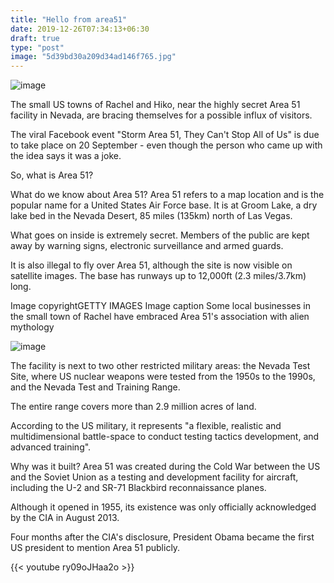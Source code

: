 ```yaml
---
title: "Hello from area51"
date: 2019-12-26T07:34:13+06:30
draft: true
type: "post"
image: "5d39bd30a209d34ad146f765.jpg"
---
```

![image](/_108855094_gettyimages-1163654178.jpg)

The small US towns of Rachel and Hiko, near the highly secret Area 51 facility in Nevada, are bracing themselves for a possible influx of visitors.

The viral Facebook event "Storm Area 51, They Can't Stop All of Us" is due to take place on 20 September - even though the person who came up with the idea says it was a joke.

So, what is Area 51?

What do we know about Area 51?
Area 51 refers to a map location and is the popular name for a United States Air Force base. It is at Groom Lake, a dry lake bed in the Nevada Desert, 85 miles (135km) north of Las Vegas.

What goes on inside is extremely secret. Members of the public are kept away by warning signs, electronic surveillance and armed guards.

It is also illegal to fly over Area 51, although the site is now visible on satellite images. The base has runways up to 12,000ft (2.3 miles/3.7km) long.

Image copyrightGETTY IMAGES
Image caption
Some local businesses in the small town of Rachel have embraced Area 51's association with alien mythology

![image](/_108855092_gettyimages-1163655074-1.jpg)

The facility is next to two other restricted military areas: the Nevada Test Site, where US nuclear weapons were tested from the 1950s to the 1990s, and the Nevada Test and Training Range.

The entire range covers more than 2.9 million acres of land.

According to the US military, it represents "a flexible, realistic and multidimensional battle-space to conduct testing tactics development, and advanced training".

Why was it built?
Area 51 was created during the Cold War between the US and the Soviet Union as a testing and development facility for aircraft, including the U-2 and SR-71 Blackbird reconnaissance planes.

Although it opened in 1955, its existence was only officially acknowledged by the CIA in August 2013.

Four months after the CIA's disclosure, President Obama became the first US president to mention Area 51 publicly.

{{<  youtube ry09oJHaa2o >}}
